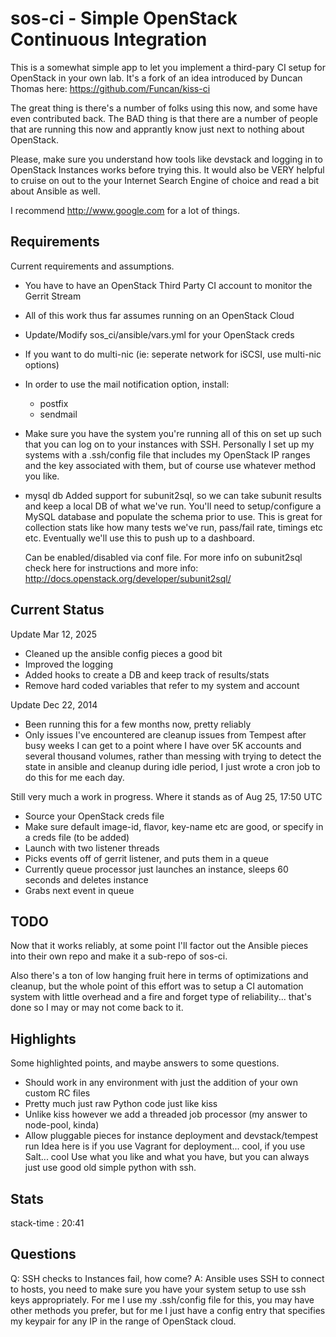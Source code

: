sos-ci - Simple OpenStack Continuous Integration
================================================

This is a somewhat simple app to let you implement a third-pary CI
setup for OpenStack in your own lab.  It's a fork of an idea introduced
by Duncan Thomas here: https://github.com/Funcan/kiss-ci

The great thing is there's a number of folks using this now, and some
have even contributed back.  The BAD thing is that there are a number
of people that are running this now and apprantly know just next to
nothing about OpenStack.

Please, make sure you understand how tools like devstack and logging
in to OpenStack Instances works before trying this.  It would also
be VERY helpful to cruise on out to the your Internet Search Engine of
choice and read a bit about Ansible as well.

I recommend http://www.google.com for a lot of things.

Requirements
------------
Current requirements and assumptions.

- You have to have an OpenStack Third Party CI account to monitor the Gerrit Stream
- All of this work thus far assumes running on an OpenStack Cloud
- Update/Modify sos_ci/ansible/vars.yml for your OpenStack creds
- If you want to do multi-nic (ie: seperate network for iSCSI, use multi-nic options)
- In order to use the mail notification option, install:
  * postfix
  * sendmail
- Make sure you have the system you're running all of this on set up such that
  you can log on to your instances with SSH. Personally I set up my systems
  with a .ssh/config file that includes my OpenStack IP ranges and the key
  associated with them, but of course use whatever method you like.
- mysql db
  Added support for subunit2sql, so we can take subunit results and keep a local
  DB of what we've run.  You'll need to setup/configure a MySQL database and populate
  the schema prior to use.  This is great for collection stats like how many tests
  we've run, pass/fail rate, timings etc etc.  Eventually we'll use this to push up
  to a dashboard.

  Can be enabled/disabled via conf file.  For more info on subunit2sql check here for
  instructions and more info:
    http://docs.openstack.org/developer/subunit2sql/


Current Status
--------------

Update Mar 12, 2025
* Cleaned up the ansible config pieces a good bit
* Improved the logging
* Added hooks to create a DB and keep track of results/stats
* Remove hard coded variables that refer to my system and account

Update Dec 22, 2014
* Been running this for a few months now, pretty reliably
* Only issues I've encountered are cleanup issues from Tempest
  after busy weeks I can get to a point where I have over 5K accounts
  and several thousand volumes, rather than messing with trying to detect
  the state in ansible and cleanup during idle period, I just wrote a
  cron job to do this for me each day.

Still very much a work in progress.  Where it stands as of Aug 25, 17:50 UTC
* Source your OpenStack creds file
* Make sure default image-id, flavor, key-name etc are good, or specify in a creds file (to be added)
* Launch with two listener threads
* Picks events off of gerrit listener, and puts them in a queue
* Currently queue processor just launches an instance, sleeps 60 seconds and deletes instance
* Grabs next event in queue

TODO
-----
Now that it works reliably, at some point I'll factor out the Ansible
pieces into their own repo and make it a sub-repo of sos-ci.

Also there's a ton of low hanging fruit here in terms of optimizations and
cleanup, but the whole point of this effort was to setup a CI automation system
with little overhead and a fire and forget type of reliability... that's done so
I may or may not come back to it.

Highlights
----------
Some highlighted points, and maybe answers to some questions.

- Should work in any environment with just the addition of your own custom RC files
- Pretty much just raw Python code just like kiss
- Unlike kiss however we add a threaded job processor (my answer to node-pool, kinda)
- Allow pluggable pieces for instance deployment and devstack/tempest run
  Idea here is if you use Vagrant for deployment... cool, if you use Salt... cool
  Use what you like and what you have, but you can always just use good old simple
  python with ssh.

Stats
-----
stack-time             : 20:41

Questions
---------

Q: SSH checks to Instances fail, how come?
A: Ansible uses SSH to connect to hosts, you need to make sure you have your system
   setup to use ssh keys appropriately. For me I use my .ssh/config file for this,
   you may have other methods you prefer, but for me I just have a config entry
   that specifies my keypair for any IP in the range of OpenStack cloud.


